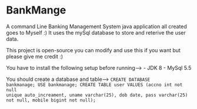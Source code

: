 # BankMange
A command Line Banking Management System java application all created goes to Myself :)
It uses the mySql database to store and reterive the user data. 

This project is open-source you can modify and use this if you want 
but please give me credit :)

You have to install the following setup before running-->
    - JDK 8
    - MySql 5.5
    
You should create a database and table-->
    <code>CREATE DATABASE bankmanage;
          USE bankmanage;
          CREATE TABLE user VALUES
          (accno int not null unique auto_increament, uname varchar(25), dob date, pass varchar(25) not null, mobile bigint not null);</code>
